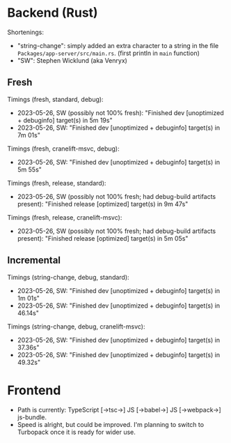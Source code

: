 # Backend (Rust)

Shortenings:
* "string-change": simply added an extra character to a string in the file `Packages/app-server/src/main.rs`. (first println in `main` function)
* "SW": Stephen Wicklund (aka Venryx)

## Fresh

Timings (fresh, standard, debug):
* 2023-05-26, SW (possibly not 100% fresh): "Finished dev [unoptimized + debuginfo] target(s) in 5m 19s"
* 2023-05-26, SW: "Finished dev [unoptimized + debuginfo] target(s) in 7m 01s"

Timings (fresh, cranelift-msvc, debug):
* 2023-05-26, SW: "Finished dev [unoptimized + debuginfo] target(s) in 5m 55s"

Timings (fresh, release, standard):
* 2023-05-26, SW (possibly not 100% fresh; had debug-build artifacts present): "Finished release [optimized] target(s) in 9m 47s"

Timings (fresh, release, cranelift-msvc):
* 2023-05-26, SW (possibly not 100% fresh; had debug-build artifacts present): "Finished release [optimized] target(s) in 5m 05s"

## Incremental

Timings (string-change, debug, standard):
* 2023-05-26, SW: "Finished dev [unoptimized + debuginfo] target(s) in 1m 01s"
* 2023-05-26, SW: "Finished dev [unoptimized + debuginfo] target(s) in 46.14s"

Timings (string-change, debug, cranelift-msvc):
* 2023-05-26, SW: "Finished dev [unoptimized + debuginfo] target(s) in 37.36s"
* 2023-05-26, SW: "Finished dev [unoptimized + debuginfo] target(s) in 49.32s"

# Frontend

* Path is currently: TypeScript [->tsc->] JS [->babel->] JS [->webpack->] js-bundle.
* Speed is alright, but could be improved. I'm planning to switch to Turbopack once it is ready for wider use.